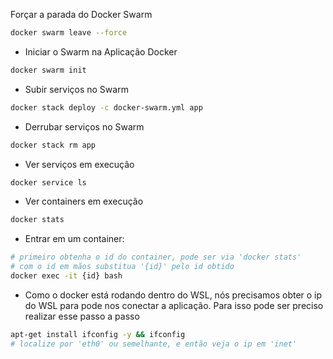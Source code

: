 Forçar a parada do Docker Swarm
```sh
docker swarm leave --force
```

- Iniciar o Swarm na Aplicação Docker

```sh
docker swarm init
```

- Subir serviços no Swarm

```sh
docker stack deploy -c docker-swarm.yml app
```

- Derrubar serviços no Swarm

```sh
docker stack rm app
```

- Ver serviços em execução

```sh
docker service ls
```

- Ver containers em execução

```sh
docker stats
```

- Entrar em um container:

```sh
# primeiro obtenha o id do container, pode ser via 'docker stats'
# com o id em mãos substitua '{id}' pelo id obtido
docker exec -it {id} bash
```

- Como o docker está rodando dentro do WSL, nós precisamos obter o ip do WSL para pode nos conectar a aplicação. Para isso pode ser preciso realizar esse passo a passo

```sh
apt-get install ifconfig -y && ifconfig
# localize por 'eth0' ou semelhante, e então veja o ip em 'inet'
```
